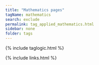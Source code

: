 ```yaml
---
title: "Mathematics pages"
tagName: mathematics
search: exclude
permalink: tag_applied_mathematics.html
sidebar: none
folder: tags
---
```

{% include taglogic.html %}

{% include links.html %}